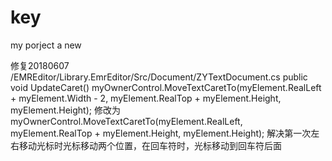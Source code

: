 # key
my porject
a new 

修复20180607
/EMREditor/Library.EmrEditor/Src/Document/ZYTextDocument.cs
    public void UpdateCaret()
       myOwnerControl.MoveTextCaretTo(myElement.RealLeft + myElement.Width - 2, myElement.RealTop + myElement.Height, myElement.Height);
	   修改为
       myOwnerControl.MoveTextCaretTo(myElement.RealLeft, myElement.RealTop + myElement.Height, myElement.Height); 
解决第一次左右移动光标时光标移动两个位置，在回车符时，光标移动到回车符后面